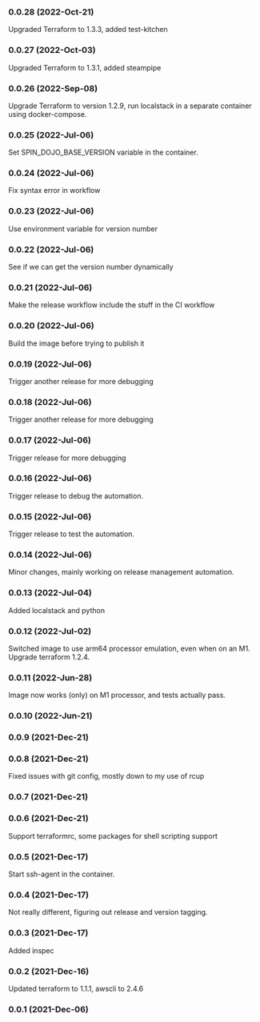### 0.0.28 (2022-Oct-21)

Upgraded Terraform to 1.3.3, added test-kitchen

### 0.0.27 (2022-Oct-03)

Upgraded Terraform to 1.3.1, added steampipe

### 0.0.26 (2022-Sep-08)

Upgrade Terraform to version 1.2.9, run localstack in a separate container using docker-compose.

### 0.0.25 (2022-Jul-06)

Set SPIN_DOJO_BASE_VERSION variable in the container.

### 0.0.24 (2022-Jul-06)

Fix syntax error in workflow

### 0.0.23 (2022-Jul-06)

Use environment variable for version number

### 0.0.22 (2022-Jul-06)

See if we can get the version number dynamically

### 0.0.21 (2022-Jul-06)

Make the release workflow include the stuff in the CI workflow

### 0.0.20 (2022-Jul-06)

Build the image before trying to publish it

### 0.0.19 (2022-Jul-06)

Trigger another release for more debugging

### 0.0.18 (2022-Jul-06)

Trigger another release for more debugging

### 0.0.17 (2022-Jul-06)

Trigger release for more debugging

### 0.0.16 (2022-Jul-06)

Trigger release to debug the automation.

### 0.0.15 (2022-Jul-06)

Trigger release to test the automation.

### 0.0.14 (2022-Jul-06)

Minor changes, mainly working on release management automation.

### 0.0.13 (2022-Jul-04)

Added localstack and python

### 0.0.12 (2022-Jul-02)

Switched image to use arm64 processor emulation, even when on an M1. Upgrade terraform 1.2.4.

### 0.0.11 (2022-Jun-28)

Image now works (only) on M1 processor, and tests actually pass.

### 0.0.10 (2022-Jun-21)

### 0.0.9 (2021-Dec-21)

### 0.0.8 (2021-Dec-21)

Fixed issues with git config, mostly down to my use of rcup

### 0.0.7 (2021-Dec-21)

### 0.0.6 (2021-Dec-21)

Support terraformrc, some packages for shell scripting support

### 0.0.5 (2021-Dec-17)

Start ssh-agent in the container.

### 0.0.4 (2021-Dec-17)

Not really different, figuring out release and version tagging.

### 0.0.3 (2021-Dec-17)

Added inspec

### 0.0.2 (2021-Dec-16)

Updated terraform to 1.1.1, awscli to 2.4.6

### 0.0.1 (2021-Dec-06)
